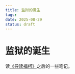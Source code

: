 ```yaml
---
title: 监狱的诞生
tags:
date: 2025-08-29
status: draft
---
```


# 监狱的诞生

读[《导读福柯》](/wiki/read/excerpt/prison)之后的一些笔记。
